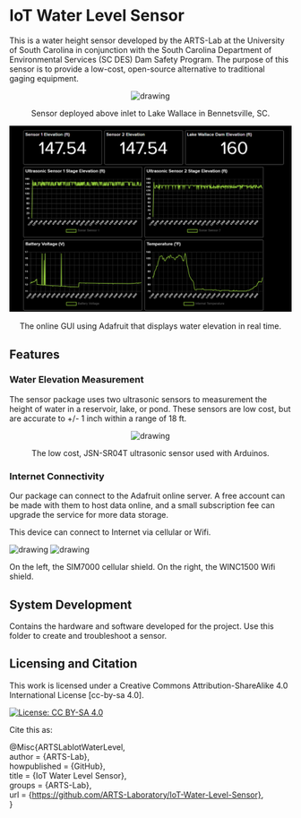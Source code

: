 # IoT Water Level Sensor

This is a water height sensor developed by the ARTS-Lab at the University of South Carolina in conjunction with the South Carolina Department of Environmental Services (SC DES) Dam Safety Program. The purpose of this sensor is to provide a low-cost, open-source alternative to traditional gaging equipment. 

<p align="center">
<img src="media/Lake Wallace Installation 2.png" alt="drawing" width="600"/>
</p>
<p align="center">
Sensor deployed above inlet to Lake Wallace in Bennetsville, SC.
</p>
<p>
</p>

<p align="center">
<img src="media/Adafruit GUI.png" alt="drawing" width="600"/>
</p>
<p align="center">
The online GUI using Adafruit that displays water elevation in real time.
</p>

## Features
### Water Elevation Measurement
The sensor package uses two ultrasonic sensors to measurement the height of water in a reservoir, lake, or pond. These sensors are low cost, but are accurate to +/- 1 inch within a range of 18 ft.
<p align="center">
<img src="media/Ultrasonic Sensor.png" alt="drawing" width="400"/>
</p>
<p align="center">
The low cost, JSN-SR04T ultrasonic sensor used with Arduinos.
</p>

### Internet Connectivity
Our package can connect to the Adafruit online server. A free account can be made with them to host data online, and a small subscription fee can upgrade the service for more data storage.
</p>
This device can connect to Internet via cellular or Wifi.
<p align="left">
<img src="media/Cellular Board.png" alt="drawing" width="300"/>
<align="right">
<img src="media/Wifi Board.png" alt="drawing" width="300"/>
</p>
On the left, the SIM7000 cellular shield. On the right, the WINC1500 Wifi shield.
</p>

## System Development
Contains the hardware and software developed for the project. Use this folder to create and troubleshoot a sensor.

## Licensing and Citation

This work is licensed under a Creative Commons Attribution-ShareAlike 4.0 International License [cc-by-sa 4.0].

[![License: CC BY-SA 4.0](https://img.shields.io/badge/License-CC_BY--SA_4.0-lightgrey.svg)](https://creativecommons.org/licenses/by-sa/4.0/)


Cite this as: 

@Misc{ARTSLabIotWaterLevel,    
  author = {ARTS-Lab},  
  howpublished = {GitHub},  
  title  = {IoT Water Level Sensor},   
  groups = {ARTS-Lab},    
  url    = {https://github.com/ARTS-Laboratory/IoT-Water-Level-Sensor},   
}


